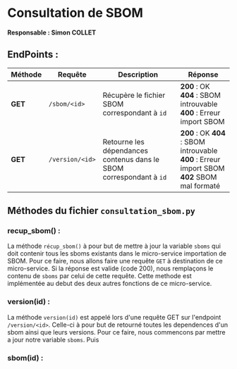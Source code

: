 # Consultation de SBOM

**Responsable : Simon COLLET**

## EndPoints :  

| Méthode | Requête | Description | Réponse |
|---------|---------|-------------|----------|
| **GET** | `/sbom/<id>` | Récupère le fichier SBOM correspondant à `id` | **200** : OK <br> **404** : SBOM introuvable <br> **400** : Erreur import SBOM <br> |
| **GET** | `/version/<id>` | Retourne les dépendances contenus dans le SBOM correspondant à `id` | **200** : OK **404** : SBOM introuvable <br> **400** : Erreur import SBOM <br> **402** SBOM mal formaté |

## Méthodes du fichier `consultation_sbom.py`

### recup_sbom() :

La méthode `récup_sbom()` à pour but de mettre à jour la variable `sboms` qui doit contenir tous les sboms existants dans le micro-service importation de SBOM. Pour ce faire, nous allons faire une requête `GET` à destination de ce micro-service. Si la réponse est valide (code 200), nous remplaçons le contenu de `sboms` par celui de cette requête. Cette methode est implémentée au debut des deux autres fonctions de ce micro-service. 

### version(id) : 

La méthode `version(id)` est appelé lors d'une requête GET sur l'endpoint `/version/<id>`. Celle-ci à pour but de retourné toutes les dependences d'un sbom ainsi que leurs versions. Pour ce faire, nous commencons par mettre a jour notre variable `sboms`. Puis 

### sbom(id) :